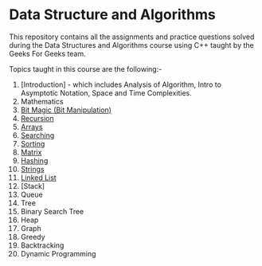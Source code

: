 # Data Structure and Algorithms 
This repository contains all the assignments and practice questions solved during the Data Structures and Algorithms course using C++ taught by the Geeks For Geeks team.

Topics taught in this course are the following:-

1) [Introduction] - which includes Analysis of Algorithm, Intro to Asymptotic Notation, Space and Time Complexities.
2) Mathematics
3) [Bit Magic (Bit Manipulation)](https://github.com/jainbhupesh533/Geek-for-Geeks-DSA/tree/master/Binary)
4) [Recursion](https://github.com/jainbhupesh533/Geek-for-Geeks-DSA/tree/master/Recursion)
5) [Arrays](https://github.com/jainbhupesh533/Geek-for-Geeks-DSA/tree/master/Arrays)
6) [Searching](https://github.com/jainbhupesh533/Geek-for-Geeks-DSA/tree/master/Searching)
7) [Sorting](https://github.com/jainbhupesh533/Geek-for-Geeks-DSA/tree/master/Sorting)
8) [Matrix](https://github.com/jainbhupesh533/Geek-for-Geeks-DSA/tree/master/Matrix)
9) [Hashing](https://github.com/jainbhupesh533/Geek-for-Geeks-DSA/tree/master/Hashing)
10) [Strings](https://github.com/jainbhupesh533/Geek-for-Geeks-DSA/tree/master/String)
11) [Linked List](https://github.com/jainbhupesh533/Geek-for-Geeks-DSA/tree/master/LinkedList)
12) [Stack]
13) Queue
14) Tree
15) Binary Search Tree
16) Heap
17) Graph
18) Greedy
19) Backtracking
20) Dynamic Programming
